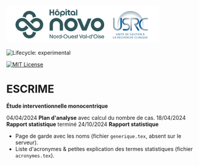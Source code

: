 ![USRC](novo_usrc.png)

<!-- badges: start -->

![Lifecycle: experimental](https://img.shields.io/badge/lifecycle-experimental-orange.svg)

[![MIT License](https://img.shields.io/badge/License-MIT-green.svg)](https://choosealicense.com/licenses/mit/)

<!-- badges: end -->

# ESCRIME

**Étude interventionnelle monocentrique**


04/04/2024 **Plan d'analyse** avec calcul du nombre de cas.
18/04/2024 **Rapport statistique** terminé
24/10/2024 **Rapport statistique** 
 - Page de garde avec les noms (fichier `generique.tex`, absent sur le serveur).
 - Liste d'acronymes & petites explication des termes statistiques (fichier `acronymes.tex`).

